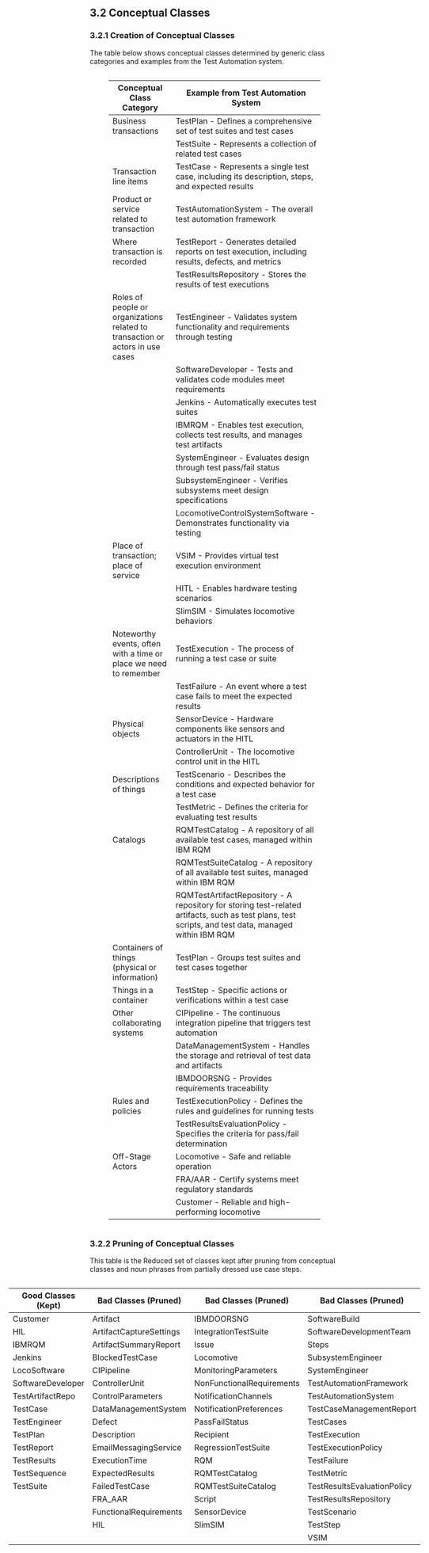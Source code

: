 ## 3.2 Conceptual Classes

### 3.2.1 Creation of Conceptual Classes
The table below shows conceptual classes determined by generic class categories and examples from the Test Automation system.

<div style="display: flex; justify-content: center;"><div style="max-width:85%; font-size: 0.7em; line-height:1.2">

| **Conceptual Class Category**                                                  | **Example from Test Automation System**                                                                                                              |
| ------------------------------------------------------------------------------ | ---------------------------------------------------------------------------------------------------------------------------------------------------- |
| Business transactions                                                          | TestPlan - Defines a comprehensive set of test suites and test cases                                                                                 |
|                                                                                | TestSuite - Represents a collection of related test cases                                                                                            |
| Transaction line items                                                         | TestCase - Represents a single test case, including its description, steps, and expected results                                                     |
| Product or service related to transaction                                      | TestAutomationSystem - The overall test automation framework                                                                                         |
| Where transaction is recorded                                                  | TestReport - Generates detailed reports on test execution, including results, defects, and metrics                                                   |
|                                                                                | TestResultsRepository - Stores the results of test executions                                                                                        |
| Roles of people or organizations related to transaction or actors in use cases | TestEngineer - Validates system functionality and requirements through testing                                                                       |
|                                                                                | SoftwareDeveloper - Tests and validates code modules meet requirements                                                                               |
|                                                                                | Jenkins - Automatically executes test suites                                                                                                         |
|                                                                                | IBMRQM - Enables test execution, collects test results, and manages test artifacts                                                                   |
|                                                                                | SystemEngineer - Evaluates design through test pass/fail status                                                                                      |
|                                                                                | SubsystemEngineer - Verifies subsystems meet design specifications                                                                                   |
|                                                                                | LocomotiveControlSystemSoftware - Demonstrates functionality via testing                                                                             |
| Place of transaction; place of service                                         | VSIM - Provides virtual test execution environment                                                                                                   |
|                                                                                | HITL - Enables hardware testing scenarios                                                                                                            |
|                                                                                | SlimSIM - Simulates locomotive behaviors                                                                                                             |
| Noteworthy events, often with a time or place we need to remember              | TestExecution - The process of running a test case or suite                                                                                          |
|                                                                                | TestFailure - An event where a test case fails to meet the expected results                                                                          |
| Physical objects                                                               | SensorDevice - Hardware components like sensors and actuators in the HITL                                                                            |
|                                                                                | ControllerUnit - The locomotive control unit in the HITL                                                                                             |
| Descriptions of things                                                         | TestScenario - Describes the conditions and expected behavior for a test case                                                                        |
|                                                                                | TestMetric - Defines the criteria for evaluating test results                                                                                        |
| Catalogs                                                                       | RQMTestCatalog - A repository of all available test cases, managed within IBM RQM                                                                    |
|                                                                                | RQMTestSuiteCatalog - A repository of all available test suites, managed within IBM RQM                                                              |
|                                                                                | RQMTestArtifactRepository - A repository for storing test-related artifacts, such as test plans, test scripts, and test data, managed within IBM RQM |
| Containers of things (physical or information)                                 | TestPlan - Groups test suites and test cases together                                                                                                |
| Things in a container                                                          | TestStep - Specific actions or verifications within a test case                                                                                      |
| Other collaborating systems                                                    | CIPipeline - The continuous integration pipeline that triggers test automation                                                                       |
|                                                                                | DataManagementSystem - Handles the storage and retrieval of test data and artifacts                                                                  |
|                                                                                | IBMDOORSNG - Provides requirements traceability                                                                                                      |
| Rules and policies                                                             | TestExecutionPolicy - Defines the rules and guidelines for running tests                                                                             |
|                                                                                | TestResultsEvaluationPolicy - Specifies the criteria for pass/fail determination                                                                     |
| Off-Stage Actors                                                               | Locomotive - Safe and reliable operation                                                                                                             |
|                                                                                | FRA/AAR - Certify systems meet regulatory standards                                                                                                  |
|                                                                                | Customer - Reliable and high-performing locomotive                                                                                                   |
</div></div>


### 3.2.2 Pruning of Conceptual Classes
This table is the Reduced set of classes kept after pruning from conceptual classes and noun phrases from partially dressed use case steps.

<div style="display: flex; justify-content: center;"><div style="font-size: 0.7em; line-height:1.2">

| Good Classes (Kept) | Bad Classes (Pruned)    | Bad Classes (Pruned)      | Bad Classes (Pruned)        |
| ------------------- | ----------------------- | ------------------------- | --------------------------- |
| Customer            | Artifact                | IBMDOORSNG                | SoftwareBuild               |
| HIL                 | ArtifactCaptureSettings | IntegrationTestSuite      | SoftwareDevelopmentTeam     |
| IBMRQM              | ArtifactSummaryReport   | Issue                     | Steps                       |
| Jenkins             | BlockedTestCase         | Locomotive                | SubsystemEngineer           |
| LocoSoftware        | CIPipeline              | MonitoringParameters      | SystemEngineer              |
| SoftwareDeveloper   | ControllerUnit          | NonFunctionalRequirements | TestAutomationFramework     |
| TestArtifactRepo    | ControlParameters       | NotificationChannels      | TestAutomationSystem        |
| TestCase            | DataManagementSystem    | NotificationPreferences   | TestCaseManagementReport    |
| TestEngineer        | Defect                  | PassFailStatus            | TestCases                   |
| TestPlan            | Description             | Recipient                 | TestExecution               |
| TestReport          | EmailMessagingService   | RegressionTestSuite       | TestExecutionPolicy         |
| TestResults         | ExecutionTime           | RQM                       | TestFailure                 |
| TestSequence        | ExpectedResults         | RQMTestCatalog            | TestMetric                  |
| TestSuite           | FailedTestCase          | RQMTestSuiteCatalog       | TestResultsEvaluationPolicy |
|                     | FRA_AAR                 | Script                    | TestResultsRepository       |
|                     | FunctionalRequirements  | SensorDevice              | TestScenario                |
|                     | HIL                     | SlimSIM                   | TestStep                    |
|                     |                         |                           | VSIM                        |

</div></div>

